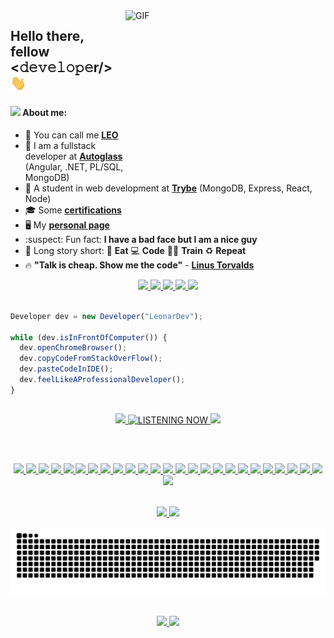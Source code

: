 <!-- <img align="right" alt="GIF" src="https://media.giphy.com/media/LmNwrBhejkK9EFP504/source.gif" width=250 /> -->
<!-- <img align="right" alt="GIF" src="https://media.giphy.com/media/hrRJ41JB2zlgZiYcCw/giphy-downsized-large.gif" width=300 height=200 /> -->
<!-- - :books: I am currently studying **[Node.js](https://github.com/LeonarDev/Trybe)** and **[.NET](https://docs.microsoft.com/pt-br/users/leonardev/)**-->
<img align="right" alt="GIF" src="https://media.giphy.com/media/PiQejEf31116URju4V/giphy.gif" width=320 height=250 />

<h2> Hello there, fellow <𝚍𝚎𝚟𝚎𝚕𝚘𝚙𝚎r/> <img src="https://github.com/LeonarDev/LeonarDev/blob/main/Hi.gif" width="25"> </h2>
<h4> <img src="https://emoji.gg/assets/emoji/7279-vibecat.gif" width="24"/>  About me: </h4>

- 🦁 You can call me **[LEO](https://www.instagram.com/maujevski/)**
- :office: I am a fullstack developer at **[Autoglass](https://www.autoglass.com.br/)** (Angular, .NET, PL/SQL, MongoDB)
- :green_heart: A student in web development at **[Trybe](https://github.com/LeonarDev/Trybe)** (MongoDB, Express, React, Node)
- 🎓 Some **[certifications](https://cursos.alura.com.br/user/leonardo-rnascimento/fullCertificate/eea2a0fa87148f478d45fdc0efdab383)**
- 🖥️ My **[personal page](https://leonardev.github.io./)**
- :suspect: Fun fact: **I have a bad face but I am a nice guy**
- 🧠 Long story short: 🥑 **Eat** 💻 **Code** 💪🏽 **Train** ♻️ **Repeat**
- 🔥 **"Talk is cheap. Show me the code"** - **[Linus Torvalds](https://github.com/torvalds)**

<div align="center">
  <!-- LINKEDIN -->
  <a href="https://www.linkedin.com/in/leonardomajevski/"> 
    <img src="https://img.shields.io/badge/linkedin-%230077B5.svg?&style=for-the-badge&logo=linkedin&logoColor=white"/>
  </a>
  
  <!-- MICROSOFT LEARN -->
  <a href = "https://docs.microsoft.com/pt-br/users/leonardev/">
    <img src="https://img.shields.io/badge/microsoft_Profile-0078D4?style=for-the-badge&logo=microsoft&logoColor=white">
  </a>

  <!-- INSTAGRAM -->
  <a href="https://www.instagram.com/maujevski/">
    <img src="https://img.shields.io/badge/instagram-%23E4405F.svg?&style=for-the-badge&logo=instagram&logoColor=white"/>
  </a>

  <!-- STEAM -->
  <a href="https://steamcommunity.com/id/maujevski">
    <img height="30em" src="https://img.shields.io/badge/Steam-000000?&style=for-the-badge&logo=steam&logoColor=white">
  </a>
  
  <!-- GMAIL -->
  <a href = "mailto:leonardo.majevski@gmail.com">
    <img src="https://img.shields.io/badge/Gmail-D14836?style=for-the-badge&logo=gmail&logoColor=white">
  </a>
</div>

<br>

<!-- FUNNY CODE -->
```js
Developer dev = new Developer("LeonarDev");

while (dev.isInFrontOfComputer()) {
  dev.openChromeBrowser();
  dev.copyCodeFromStackOverFlow();
  dev.pasteCodeInIDE();
  dev.feelLikeAProfessionalDeveloper();
}
```

##
<!-- SPOTIFY -->
<div align="center">
  <a href="https://open.spotify.com/user/leonardomajevski">
    <img height="150px" src="https://spotify-github-profile.vercel.app/api/view?uid=leonardomajevski&cover_image=true&theme=novatorem">
    <img alt="LISTENING NOW" height="130px" src="https://media.giphy.com/media/J5B1Y8QZnzXXbLQIBu/giphy.gif">
    <img height="130px" src="https://media.giphy.com/media/ZZfJJBF8M1F1UYCU0n/source.gif">
  </a>
</div>

##

<br>
  
<p align="center">
  <!-- LINUX -->
  <a href="https://www.linux.org/">
     <img src="https://img.shields.io/badge/Linux-d5d5d5?style=for-the-badge&logo=linux&logoColor=000000"/>
  </a>
  
  <!-- Windows -->
  <a href="https://www.microsoft.com/pt-br/windows">
     <img src="https://img.shields.io/badge/Windows-d5d5d5?style=for-the-badge&logo=windows&logoColor=0078D4"/>
  </a>

  <!-- SHELL -->
  <a href="https://en.wikipedia.org/wiki/Shell_(computing)">
    <img src="https://img.shields.io/badge/Shell_Script-d5d5d5?style=for-the-badge&logo=windows-terminal&logoColor=343c45"/>
  </a>

  <!-- GIT -->
  <a href="https://git-scm.com/">
    <img src="https://img.shields.io/badge/git-d5d5d5?style=for-the-badge&logo=git&logoColor=E95420"/>
  </a>

  <!-- MARKDOWN -->
  <a href="https://daringfireball.net/projects/markdown/">
    <img src="https://img.shields.io/badge/markdown-d5d5d5?style=for-the-badge&logo=markdown&logoColor=343c45"/>
  </a>

  <!-- HTML -->
  <a href="https://www.w3.org/html/">
    <img src="https://img.shields.io/badge/HTML5-d5d5d5?style=for-the-badge&logo=html5&logoColor=E34F26"/>
  </a> 

  <!-- CSS -->
  <a href="https://www.w3schools.com/css/">
    <img src="https://img.shields.io/badge/CSS3-d5d5d5?style=for-the-badge&logo=css3&logoColor=1572B6"/>
  </a> 

  <!-- BOOTSTRAP -->
  <a href="https://getbootstrap.com/">
    <img src="https://img.shields.io/badge/Bootstrap-d5d5d5?style=for-the-badge&logo=bootstrap&logoColor=563D7C"/>
  </a>

  <!-- JAVASCRIPT -->
  <a href="https://developer.mozilla.org/en-US/docs/Web/JavaScript">
    <img src="https://img.shields.io/badge/JavaScript-d5d5d5?style=for-the-badge&logo=javascript&logoColor=F7DF1E"/>
  </a>
  
  <!-- TYPESCRIPT -->
  <a href="https://www.typescriptlang.org/">
    <img src="https://img.shields.io/badge/TypeScript-d5d5d5?style=for-the-badge&logo=typescript&logoColor=007ACC"/>
  </a>
  
  <!-- ANGULAR -->
  <a href="https://angular.io/">
    <img src="https://img.shields.io/badge/Angular-d5d5d5?style=for-the-badge&logo=angular&logoColor=A6120D"/>
  </a>

  <!-- REACT -->
  <a href="https://reactjs.org/">
    <img src="https://img.shields.io/badge/React-d5d5d5?style=for-the-badge&logo=react&logoColor=61DAFB"/>
  </a>
  
  <!-- REDUX -->
  <a href="https://redux.js.org/">
    <img src="https://img.shields.io/badge/Redux-d5d5d5?style=for-the-badge&logo=redux&logoColor=7856BC"/>
  </a>
  
  <!-- JEST -->
  <a href ="https://jestjs.io/">
    <img src="https://img.shields.io/badge/Jest-d5d5d5?style=for-the-badge&logo=jest&logoColor=933E56"/>
  </a>

  <!-- TESTING LIBRARY -->
  <a href="https://testing-library.com/">
    <img src="https://img.shields.io/badge/Testing_Library-d5d5d5?style=for-the-badge&logo=testing-library&logoColor=EE493A"/>
  </a>

  <!-- NODE -->
  <a href="https://nodejs.org/en/">
    <img src="https://img.shields.io/badge/node.js-d5d5d5?&style=for-the-badge&logo=node.js"/>
  </a>

  <!-- EXPRESS -->
  <a href="https://expressjs.com/">
    <img src="https://img.shields.io/badge/express.js-d5d5d5?&style=for-the-badge&logo=express&logoColor=3f4854"/>
  </a>

  <!-- C# -->
  <a href="https://docs.microsoft.com/en-us/dotnet/csharp/">
    <img src="https://img.shields.io/badge/c_sharp-d5d5d5?&style=for-the-badge&logo=c-sharp&logoColor=9A4993"/>
  </a>

  <!-- .NET -->
  <a href="https://dotnet.microsoft.com/">
    <img src="https://img.shields.io/badge/.NET-d5d5d5?&style=for-the-badge&logo=.NET&logoColor=5027D5"/>
  </a>
  
  <!-- PYTHON -->
  <a href="https://www.python.org/">
    <img src="https://img.shields.io/badge/python-d5d5d5?&style=for-the-badge&logo=python"/>
  </a>

  <!-- SQL ORACLE -->
  <a href="https://www.oracle.com/br/database/">
    <img src="https://img.shields.io/badge/pl/sql-d5d5d5?style=for-the-badge&logo=oracle&logoColor=9A4133"/>
  </a>

  <!-- MONGODB -->
  <a href="https://www.mongodb.com/">
    <img src="https://img.shields.io/badge/MongoDB-d5d5d5?style=for-the-badge&logo=mongodb&logoColor=4A8D42"/>
  </a>
  
  <!-- JENKINS -->
  <a href="https://www.jenkins.io/">
    <img src="https://img.shields.io/badge/Jenkins-d5d5d5?style=for-the-badge&logo=Jenkins&logoColor=000000"/>
  </a>
  
  <!-- SONARQUBE -->
  <a href="https://www.sonarqube.org/">
    <img src="https://img.shields.io/badge/SonarQube-d5d5d5?style=for-the-badge&logo=SONARQUBE"/>
  </a>

  <!-- SCRUM -->
  <a href="https://www.scrum.org/">
    <img src="https://img.shields.io/badge/Scrum-d5d5d5?style=for-the-badge&logo=clockify&logoColor=3A7C9A"/>
  </a>

  <!-- KANBAN -->
  <a href="https://www.scrum.org/resources/kanban-guide-scrum-teams">
    <img src="https://img.shields.io/badge/Kanban-d5d5d5?style=for-the-badge&logo=pinboard&logoColor=DD0000"/>
  </a>

</p>

<br>

<!-- GIT STATUS AND LANGS -->
<div align="center">
  <a href="https://github.com/LeonarDev">
  <img height="180em" src="https://github-readme-stats.vercel.app/api?username=leonardev&show_icons=true&theme=dark&count_private=true&bg_color=0D1117"/>
  <img height="180em" src="https://github-readme-stats.vercel.app/api/top-langs/?username=leonardev&layout=compact&langs_count=10&theme=dark&count_private=true&bg_color=0D1117"/>
</div>
  
<!-- SNAKE COMMITS -->
<p align="center">
  <img src="https://github.com/leonardev/leonardev/blob/output/github-contribution-grid-snake.svg">  
</p>

##

<!-- JOKES -->
<p align="center">
  <img src="https://readme-jokes.vercel.app/api">
  <img height="200px" src="https://media.giphy.com/media/FcT1BFYoHwJxu/giphy.gif">
</p>
